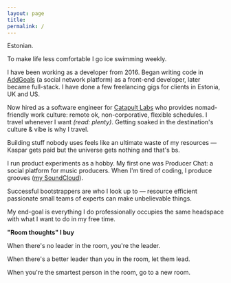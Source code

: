 ```yaml
---
layout: page
title: 
permalink: /
---
```


Estonian.

To make life less comfortable I go ice swimming weekly.

I have been working as a developer from 2016. Began writing code in [AddGoals](https://addgoals.com) (a social network platform) as a front-end developer, later became full-stack.  I have done a few freelancing gigs for clients in Estonia, UK and US.

Now hired as a software engineer for [Catapult Labs](http://catapultlabs.eu) who provides nomad-friendly work culture: remote ok, non-corporative, flexible schedules. I travel whenever I want *(read: plenty)*. Getting soaked in the destination's culture & vibe is why I travel.

Building stuff nobody uses feels like an ultimate waste of my resources — Kaspar gets paid but the universe gets nothing and that's bs. 

I run product experiments as a hobby. My first one was Producer Chat: a social platform for music producers. When I'm tired of coding, I produce grooves ([my SoundCloud](https://soundcloud.com/pyta2)).

Successful bootstrappers are who I look up to — resource efficient passionate small teams of experts can make unbelievable things.

My end-goal is everything I do professionally occupies the same headspace with what I want to do in my free time.

**"Room thoughts" I buy**

When there's no leader in the room, you're the leader. 

When there's a better leader than you in the room, let them lead.

When you're the smartest person in the room, go to a new room.

